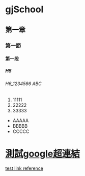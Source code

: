 # gjSchool
## 第一章
### 第一節
#### 第一段
##### H5
###### H6_1234566 ABC

1. 11111
2. 22222
3. 33333

* AAAAA
* BBBBB
* CCCCC

# [測試google超連結](https://www.google.com)

[test link reference](images/二二八和平紀念公園.JPG)

